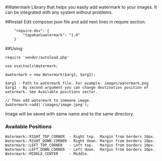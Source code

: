 #Watermark
Library that helps you easily add watermark to your images. It can be integrated with any system without problems.

##Install
Edit composer.json file and add next lines in require section.
```
    "require-dev": {
        "tapakan\watermark": "1.0"
    }
```
##Using
```
require 'vendor/autoload.php'

use eva\tools\Watermark;

$watermark = new Watermark($arg1, $arg2);

$arg1 - Path to watermark file. For example: images/watermark.png
$arg2 - By second argument you can change destination position of watermark. See Available positions sector.

// Then add watermark to someone image.
$watermark->add('/images/image.jpeg');
```
Image will be saved with same name and to the same directory.

### Available Positions
```
Watermark::RIGHT_TOP_CORNER  - Right top.  Margin from borders 10px.
Watermark::RIGHT_DOWN_CORNER - Right down. Margin from borders 10px.
Watermark::LEFT_TOP_CORNER   - Left top.   Margin from borders 10px.
Watermark::LEFT_DOWN_CORNER  - Left down.  Margin from borders 10px.
Watermark::MIDDLE_CENTER     - Middle.
```
